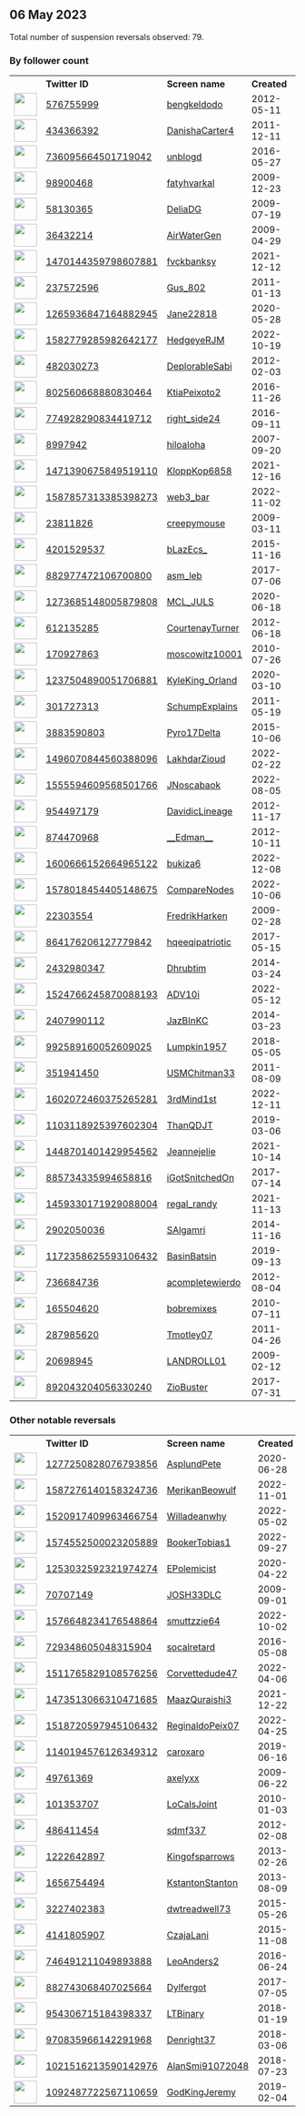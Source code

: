 
## 06 May 2023
Total number of suspension reversals observed: 79.

### By follower count
<table><tr><th></th><th align="left">Twitter ID</th><th align="left">Screen name</th>
<th align="left">Created</th><th align="left">Status</th><th align="left">Suspended</th><th align="left">Followers</th>
<tr><td><a href="https://pbs.twimg.com/profile_images/1403786421039603712/aUW-UXBY_normal.jpg"><img src="https://pbs.twimg.com/profile_images/1403786421039603712/aUW-UXBY_normal.jpg" width="40px" height="40px" align="center"/></a></td><td><a href="https://twitter.com/intent/user?user_id=576755999">576755999</a></td><td><a href="https://twitter.com/bengkeldodo">bengkeldodo</a></td><td>2012-05-11</td><td align="center"></td><td>2023-05-03</td><td>34116</td></tr>
<tr><td><a href="https://pbs.twimg.com/profile_images/1643625831711883269/URzeASNr_normal.jpg"><img src="https://pbs.twimg.com/profile_images/1643625831711883269/URzeASNr_normal.jpg" width="40px" height="40px" align="center"/></a></td><td><a href="https://twitter.com/intent/user?user_id=434366392">434366392</a></td><td><a href="https://twitter.com/DanishaCarter4">DanishaCarter4</a></td><td>2011-12-11</td><td align="center"></td><td>2023-05-01</td><td>30978</td></tr>
<tr><td><a href="https://pbs.twimg.com/profile_images/1678714354319884289/FsKIK5ET_normal.jpg"><img src="https://pbs.twimg.com/profile_images/1678714354319884289/FsKIK5ET_normal.jpg" width="40px" height="40px" align="center"/></a></td><td><a href="https://twitter.com/intent/user?user_id=736095664501719042">736095664501719042</a></td><td><a href="https://twitter.com/unblogd">unblogd</a></td><td>2016-05-27</td><td align="center"></td><td>2023-04-27</td><td>29619</td></tr>
<tr><td><a href="https://pbs.twimg.com/profile_images/1623655284114616320/aydbmgZo_normal.jpg"><img src="https://pbs.twimg.com/profile_images/1623655284114616320/aydbmgZo_normal.jpg" width="40px" height="40px" align="center"/></a></td><td><a href="https://twitter.com/intent/user?user_id=98900468">98900468</a></td><td><a href="https://twitter.com/fatyhvarkal">fatyhvarkal</a></td><td>2009-12-23</td><td align="center"></td><td>2023-02-27</td><td>18987</td></tr>
<tr><td><a href="https://pbs.twimg.com/profile_images/1655754679731494913/7YMbIEqX_normal.jpg"><img src="https://pbs.twimg.com/profile_images/1655754679731494913/7YMbIEqX_normal.jpg" width="40px" height="40px" align="center"/></a></td><td><a href="https://twitter.com/intent/user?user_id=58130365">58130365</a></td><td><a href="https://twitter.com/DeliaDG">DeliaDG</a></td><td>2009-07-19</td><td align="center"></td><td></td><td>16031</td></tr>
<tr><td><a href="https://pbs.twimg.com/profile_images/1674414258942251011/gUyQJS1C_normal.jpg"><img src="https://pbs.twimg.com/profile_images/1674414258942251011/gUyQJS1C_normal.jpg" width="40px" height="40px" align="center"/></a></td><td><a href="https://twitter.com/intent/user?user_id=36432214">36432214</a></td><td><a href="https://twitter.com/AirWaterGen">AirWaterGen</a></td><td>2009-04-29</td><td align="center"></td><td>2023-05-03</td><td>10645</td></tr>
<tr><td><a href="https://pbs.twimg.com/profile_images/1595302330727022594/bFQ_6dnB_normal.jpg"><img src="https://pbs.twimg.com/profile_images/1595302330727022594/bFQ_6dnB_normal.jpg" width="40px" height="40px" align="center"/></a></td><td><a href="https://twitter.com/intent/user?user_id=1470144359798607881">1470144359798607881</a></td><td><a href="https://twitter.com/fvckbanksy">fvckbanksy</a></td><td>2021-12-12</td><td align="center"></td><td>2022-11-23</td><td>6941</td></tr>
<tr><td><a href="https://pbs.twimg.com/profile_images/1550279125394505728/BS6shKKs_normal.jpg"><img src="https://pbs.twimg.com/profile_images/1550279125394505728/BS6shKKs_normal.jpg" width="40px" height="40px" align="center"/></a></td><td><a href="https://twitter.com/intent/user?user_id=237572596">237572596</a></td><td><a href="https://twitter.com/Gus_802">Gus_802</a></td><td>2011-01-13</td><td align="center"></td><td>2023-05-01</td><td>5280</td></tr>
<tr><td><a href="https://pbs.twimg.com/profile_images/1654744801479213065/6CChQ4eK_normal.jpg"><img src="https://pbs.twimg.com/profile_images/1654744801479213065/6CChQ4eK_normal.jpg" width="40px" height="40px" align="center"/></a></td><td><a href="https://twitter.com/intent/user?user_id=1265936847164882945">1265936847164882945</a></td><td><a href="https://twitter.com/Jane22818">Jane22818</a></td><td>2020-05-28</td><td align="center"></td><td>2023-03-25</td><td>4564</td></tr>
<tr><td><a href="https://pbs.twimg.com/profile_images/1582794689673105408/7AEioDRW_normal.jpg"><img src="https://pbs.twimg.com/profile_images/1582794689673105408/7AEioDRW_normal.jpg" width="40px" height="40px" align="center"/></a></td><td><a href="https://twitter.com/intent/user?user_id=1582779285982642177">1582779285982642177</a></td><td><a href="https://twitter.com/HedgeyeRJM">HedgeyeRJM</a></td><td>2022-10-19</td><td align="center"></td><td>2023-02-16</td><td>4454</td></tr>
<tr><td><a href="https://pbs.twimg.com/profile_images/1659038841854992386/pXNEHghv_normal.jpg"><img src="https://pbs.twimg.com/profile_images/1659038841854992386/pXNEHghv_normal.jpg" width="40px" height="40px" align="center"/></a></td><td><a href="https://twitter.com/intent/user?user_id=482030273">482030273</a></td><td><a href="https://twitter.com/DeplorableSabi">DeplorableSabi</a></td><td>2012-02-03</td><td align="center"></td><td></td><td>4192</td></tr>
<tr><td><a href="https://pbs.twimg.com/profile_images/1654274527331745792/2zjXzMAa_normal.jpg"><img src="https://pbs.twimg.com/profile_images/1654274527331745792/2zjXzMAa_normal.jpg" width="40px" height="40px" align="center"/></a></td><td><a href="https://twitter.com/intent/user?user_id=802560668880830464">802560668880830464</a></td><td><a href="https://twitter.com/KtiaPeixoto2">KtiaPeixoto2</a></td><td>2016-11-26</td><td align="center"></td><td>2022-10-10</td><td>4079</td></tr>
<tr><td><a href="https://pbs.twimg.com/profile_images/1662574576503537664/HlYWyg2g_normal.jpg"><img src="https://pbs.twimg.com/profile_images/1662574576503537664/HlYWyg2g_normal.jpg" width="40px" height="40px" align="center"/></a></td><td><a href="https://twitter.com/intent/user?user_id=774928290834419712">774928290834419712</a></td><td><a href="https://twitter.com/right_side24">right_side24</a></td><td>2016-09-11</td><td align="center"></td><td></td><td>3879</td></tr>
<tr><td><a href="https://pbs.twimg.com/profile_images/1657121639551868928/WeeOPcuT_normal.jpg"><img src="https://pbs.twimg.com/profile_images/1657121639551868928/WeeOPcuT_normal.jpg" width="40px" height="40px" align="center"/></a></td><td><a href="https://twitter.com/intent/user?user_id=8997942">8997942</a></td><td><a href="https://twitter.com/hiloaloha">hiloaloha</a></td><td>2007-09-20</td><td align="center"></td><td>2022-03-05</td><td>3422</td></tr>
<tr><td><a href="https://pbs.twimg.com/profile_images/1635462288617652226/J6j8rTjT_normal.jpg"><img src="https://pbs.twimg.com/profile_images/1635462288617652226/J6j8rTjT_normal.jpg" width="40px" height="40px" align="center"/></a></td><td><a href="https://twitter.com/intent/user?user_id=1471390675849519110">1471390675849519110</a></td><td><a href="https://twitter.com/KloppKop6858">KloppKop6858</a></td><td>2021-12-16</td><td align="center">🚫</td><td>2023-04-27</td><td>2802</td></tr>
<tr><td><a href="https://pbs.twimg.com/profile_images/1590807514764943367/XjYmYRhe_normal.jpg"><img src="https://pbs.twimg.com/profile_images/1590807514764943367/XjYmYRhe_normal.jpg" width="40px" height="40px" align="center"/></a></td><td><a href="https://twitter.com/intent/user?user_id=1587857313385398273">1587857313385398273</a></td><td><a href="https://twitter.com/web3_bar">web3_bar</a></td><td>2022-11-02</td><td align="center"></td><td>2023-05-03</td><td>2542</td></tr>
<tr><td><a href="https://pbs.twimg.com/profile_images/1357401806783934464/AVfml7TR_normal.jpg"><img src="https://pbs.twimg.com/profile_images/1357401806783934464/AVfml7TR_normal.jpg" width="40px" height="40px" align="center"/></a></td><td><a href="https://twitter.com/intent/user?user_id=23811826">23811826</a></td><td><a href="https://twitter.com/creepymouse">creepymouse</a></td><td>2009-03-11</td><td align="center"></td><td>2022-11-11</td><td>2185</td></tr>
<tr><td><a href="https://pbs.twimg.com/profile_images/1659884513130868738/f1rE8ZvE_normal.jpg"><img src="https://pbs.twimg.com/profile_images/1659884513130868738/f1rE8ZvE_normal.jpg" width="40px" height="40px" align="center"/></a></td><td><a href="https://twitter.com/intent/user?user_id=4201529537">4201529537</a></td><td><a href="https://twitter.com/bLazEcs_">bLazEcs_</a></td><td>2015-11-16</td><td align="center"></td><td>2023-05-03</td><td>1935</td></tr>
<tr><td><a href="https://pbs.twimg.com/profile_images/1512841881822150656/gI2h6bbe_normal.jpg"><img src="https://pbs.twimg.com/profile_images/1512841881822150656/gI2h6bbe_normal.jpg" width="40px" height="40px" align="center"/></a></td><td><a href="https://twitter.com/intent/user?user_id=882977472106700800">882977472106700800</a></td><td><a href="https://twitter.com/asm_leb">asm_leb</a></td><td>2017-07-06</td><td align="center"></td><td>2022-04-27</td><td>1923</td></tr>
<tr><td><a href="https://pbs.twimg.com/profile_images/1676550924825681924/CT1lm9_H_normal.jpg"><img src="https://pbs.twimg.com/profile_images/1676550924825681924/CT1lm9_H_normal.jpg" width="40px" height="40px" align="center"/></a></td><td><a href="https://twitter.com/intent/user?user_id=1273685148005879808">1273685148005879808</a></td><td><a href="https://twitter.com/MCL_JULS">MCL_JULS</a></td><td>2020-06-18</td><td align="center"></td><td>2023-04-26</td><td>1659</td></tr>
<tr><td><a href="https://pbs.twimg.com/profile_images/1378516906211037184/ylg8990N_normal.jpg"><img src="https://pbs.twimg.com/profile_images/1378516906211037184/ylg8990N_normal.jpg" width="40px" height="40px" align="center"/></a></td><td><a href="https://twitter.com/intent/user?user_id=612135285">612135285</a></td><td><a href="https://twitter.com/CourtenayTurner">CourtenayTurner</a></td><td>2012-06-18</td><td align="center"></td><td>2022-08-04</td><td>1614</td></tr>
<tr><td><a href="https://pbs.twimg.com/profile_images/1253882806708641797/dV4Ec1xH_normal.jpg"><img src="https://pbs.twimg.com/profile_images/1253882806708641797/dV4Ec1xH_normal.jpg" width="40px" height="40px" align="center"/></a></td><td><a href="https://twitter.com/intent/user?user_id=170927863">170927863</a></td><td><a href="https://twitter.com/moscowitz10001">moscowitz10001</a></td><td>2010-07-26</td><td align="center"></td><td>2023-05-04</td><td>1541</td></tr>
<tr><td><a href="https://pbs.twimg.com/profile_images/1662973766522085377/hsReTOTa_normal.jpg"><img src="https://pbs.twimg.com/profile_images/1662973766522085377/hsReTOTa_normal.jpg" width="40px" height="40px" align="center"/></a></td><td><a href="https://twitter.com/intent/user?user_id=1237504890051706881">1237504890051706881</a></td><td><a href="https://twitter.com/KyleKing_Orland">KyleKing_Orland</a></td><td>2020-03-10</td><td align="center"></td><td></td><td>1519</td></tr>
<tr><td><a href="https://pbs.twimg.com/profile_images/1398091707691024386/bzMn5ljb_normal.jpg"><img src="https://pbs.twimg.com/profile_images/1398091707691024386/bzMn5ljb_normal.jpg" width="40px" height="40px" align="center"/></a></td><td><a href="https://twitter.com/intent/user?user_id=301727313">301727313</a></td><td><a href="https://twitter.com/SchumpExplains">SchumpExplains</a></td><td>2011-05-19</td><td align="center"></td><td>2022-11-17</td><td>1385</td></tr>
<tr><td><a href="https://pbs.twimg.com/profile_images/1314618415076847616/znkLGksd_normal.jpg"><img src="https://pbs.twimg.com/profile_images/1314618415076847616/znkLGksd_normal.jpg" width="40px" height="40px" align="center"/></a></td><td><a href="https://twitter.com/intent/user?user_id=3883590803">3883590803</a></td><td><a href="https://twitter.com/Pyro17Delta">Pyro17Delta</a></td><td>2015-10-06</td><td align="center"></td><td></td><td>1324</td></tr>
<tr><td><a href="https://pbs.twimg.com/profile_images/1678193278032683008/ldB80IH1_normal.jpg"><img src="https://pbs.twimg.com/profile_images/1678193278032683008/ldB80IH1_normal.jpg" width="40px" height="40px" align="center"/></a></td><td><a href="https://twitter.com/intent/user?user_id=1496070844560388096">1496070844560388096</a></td><td><a href="https://twitter.com/LakhdarZioud">LakhdarZioud</a></td><td>2022-02-22</td><td align="center"></td><td>2023-03-02</td><td>1249</td></tr>
<tr><td><a href="https://pbs.twimg.com/profile_images/1555594872899371008/D9TNNWys_normal.jpg"><img src="https://pbs.twimg.com/profile_images/1555594872899371008/D9TNNWys_normal.jpg" width="40px" height="40px" align="center"/></a></td><td><a href="https://twitter.com/intent/user?user_id=1555594609568501766">1555594609568501766</a></td><td><a href="https://twitter.com/JNoscabaok">JNoscabaok</a></td><td>2022-08-05</td><td align="center"></td><td>2023-04-18</td><td>1028</td></tr>
<tr><td><a href="https://pbs.twimg.com/profile_images/545275847699992576/eLJWAhCu_normal.jpeg"><img src="https://pbs.twimg.com/profile_images/545275847699992576/eLJWAhCu_normal.jpeg" width="40px" height="40px" align="center"/></a></td><td><a href="https://twitter.com/intent/user?user_id=954497179">954497179</a></td><td><a href="https://twitter.com/DavidicLineage">DavidicLineage</a></td><td>2012-11-17</td><td align="center">🚫</td><td></td><td>885</td></tr>
<tr><td><a href="https://pbs.twimg.com/profile_images/1675204409150537730/yUdyw6bd_normal.jpg"><img src="https://pbs.twimg.com/profile_images/1675204409150537730/yUdyw6bd_normal.jpg" width="40px" height="40px" align="center"/></a></td><td><a href="https://twitter.com/intent/user?user_id=874470968">874470968</a></td><td><a href="https://twitter.com/__Edman__">__Edman__</a></td><td>2012-10-11</td><td align="center"></td><td>2023-04-05</td><td>883</td></tr>
<tr><td><a href="https://pbs.twimg.com/profile_images/1630097689781190656/hi_hvOqE_normal.jpg"><img src="https://pbs.twimg.com/profile_images/1630097689781190656/hi_hvOqE_normal.jpg" width="40px" height="40px" align="center"/></a></td><td><a href="https://twitter.com/intent/user?user_id=1600666152664965122">1600666152664965122</a></td><td><a href="https://twitter.com/bukiza6">bukiza6</a></td><td>2022-12-08</td><td align="center"></td><td>2023-04-26</td><td>778</td></tr>
<tr><td><a href="https://pbs.twimg.com/profile_images/1638916956941168640/se8hfRFp_normal.png"><img src="https://pbs.twimg.com/profile_images/1638916956941168640/se8hfRFp_normal.png" width="40px" height="40px" align="center"/></a></td><td><a href="https://twitter.com/intent/user?user_id=1578018454405148675">1578018454405148675</a></td><td><a href="https://twitter.com/CompareNodes">CompareNodes</a></td><td>2022-10-06</td><td align="center"></td><td>2023-03-10</td><td>673</td></tr>
<tr><td><a href="https://pbs.twimg.com/profile_images/571295060/FredrikHarken_SVV2b_normal.jpg"><img src="https://pbs.twimg.com/profile_images/571295060/FredrikHarken_SVV2b_normal.jpg" width="40px" height="40px" align="center"/></a></td><td><a href="https://twitter.com/intent/user?user_id=22303554">22303554</a></td><td><a href="https://twitter.com/FredrikHarken">FredrikHarken</a></td><td>2009-02-28</td><td align="center"></td><td>2022-11-24</td><td>589</td></tr>
<tr><td><a href="https://pbs.twimg.com/profile_images/1611086815506620429/nvJ1WlG5_normal.jpg"><img src="https://pbs.twimg.com/profile_images/1611086815506620429/nvJ1WlG5_normal.jpg" width="40px" height="40px" align="center"/></a></td><td><a href="https://twitter.com/intent/user?user_id=864176206127779842">864176206127779842</a></td><td><a href="https://twitter.com/hqeeqipatriotic">hqeeqipatriotic</a></td><td>2017-05-15</td><td align="center"></td><td>2023-05-03</td><td>576</td></tr>
<tr><td><a href="https://pbs.twimg.com/profile_images/1651301797376426006/dFLFtZyg_normal.jpg"><img src="https://pbs.twimg.com/profile_images/1651301797376426006/dFLFtZyg_normal.jpg" width="40px" height="40px" align="center"/></a></td><td><a href="https://twitter.com/intent/user?user_id=2432980347">2432980347</a></td><td><a href="https://twitter.com/Dhrubtim">Dhrubtim</a></td><td>2014-03-24</td><td align="center"></td><td>2023-01-18</td><td>562</td></tr>
<tr><td><a href="https://pbs.twimg.com/profile_images/1679506655854354433/96X8FxdY_normal.jpg"><img src="https://pbs.twimg.com/profile_images/1679506655854354433/96X8FxdY_normal.jpg" width="40px" height="40px" align="center"/></a></td><td><a href="https://twitter.com/intent/user?user_id=1524766245870088193">1524766245870088193</a></td><td><a href="https://twitter.com/ADV10i">ADV10i</a></td><td>2022-05-12</td><td align="center"></td><td>2022-09-11</td><td>510</td></tr>
<tr><td><a href="https://pbs.twimg.com/profile_images/1000841952370266112/0RZRjld2_normal.jpg"><img src="https://pbs.twimg.com/profile_images/1000841952370266112/0RZRjld2_normal.jpg" width="40px" height="40px" align="center"/></a></td><td><a href="https://twitter.com/intent/user?user_id=2407990112">2407990112</a></td><td><a href="https://twitter.com/JazBInKC">JazBInKC</a></td><td>2014-03-23</td><td align="center"></td><td></td><td>386</td></tr>
<tr><td><a href="https://pbs.twimg.com/profile_images/1661749700796776456/_KBO74-Y_normal.jpg"><img src="https://pbs.twimg.com/profile_images/1661749700796776456/_KBO74-Y_normal.jpg" width="40px" height="40px" align="center"/></a></td><td><a href="https://twitter.com/intent/user?user_id=992589160052609025">992589160052609025</a></td><td><a href="https://twitter.com/Lumpkin1957">Lumpkin1957</a></td><td>2018-05-05</td><td align="center"></td><td></td><td>356</td></tr>
<tr><td><a href="https://pbs.twimg.com/profile_images/1679171976571625473/7PJuKHEW_normal.jpg"><img src="https://pbs.twimg.com/profile_images/1679171976571625473/7PJuKHEW_normal.jpg" width="40px" height="40px" align="center"/></a></td><td><a href="https://twitter.com/intent/user?user_id=351941450">351941450</a></td><td><a href="https://twitter.com/USMChitman33">USMChitman33</a></td><td>2011-08-09</td><td align="center"></td><td></td><td>350</td></tr>
<tr><td><a href="https://pbs.twimg.com/profile_images/1602072655754301441/gOzkX9xo_normal.jpg"><img src="https://pbs.twimg.com/profile_images/1602072655754301441/gOzkX9xo_normal.jpg" width="40px" height="40px" align="center"/></a></td><td><a href="https://twitter.com/intent/user?user_id=1602072460375265281">1602072460375265281</a></td><td><a href="https://twitter.com/3rdMind1st">3rdMind1st</a></td><td>2022-12-11</td><td align="center"></td><td>2022-12-18</td><td>324</td></tr>
<tr><td><a href="https://pbs.twimg.com/profile_images/1276204019371786241/wWehW-wp_normal.jpg"><img src="https://pbs.twimg.com/profile_images/1276204019371786241/wWehW-wp_normal.jpg" width="40px" height="40px" align="center"/></a></td><td><a href="https://twitter.com/intent/user?user_id=1103118925397602304">1103118925397602304</a></td><td><a href="https://twitter.com/ThanQDJT">ThanQDJT</a></td><td>2019-03-06</td><td align="center"></td><td></td><td>298</td></tr>
<tr><td><a href="https://pbs.twimg.com/profile_images/1448707159374565385/sdNO8UZe_normal.jpg"><img src="https://pbs.twimg.com/profile_images/1448707159374565385/sdNO8UZe_normal.jpg" width="40px" height="40px" align="center"/></a></td><td><a href="https://twitter.com/intent/user?user_id=1448701401429954562">1448701401429954562</a></td><td><a href="https://twitter.com/Jeannejelie">Jeannejelie</a></td><td>2021-10-14</td><td align="center"></td><td>2023-04-21</td><td>269</td></tr>
<tr><td><a href="https://pbs.twimg.com/profile_images/1426934883243364353/UAHN3-yd_normal.jpg"><img src="https://pbs.twimg.com/profile_images/1426934883243364353/UAHN3-yd_normal.jpg" width="40px" height="40px" align="center"/></a></td><td><a href="https://twitter.com/intent/user?user_id=885734335994658816">885734335994658816</a></td><td><a href="https://twitter.com/iGotSnitchedOn">iGotSnitchedOn</a></td><td>2017-07-14</td><td align="center">🔒</td><td>2022-10-05</td><td>227</td></tr>
<tr><td><a href="https://pbs.twimg.com/profile_images/1524181012682620929/rS9nJfWD_normal.jpg"><img src="https://pbs.twimg.com/profile_images/1524181012682620929/rS9nJfWD_normal.jpg" width="40px" height="40px" align="center"/></a></td><td><a href="https://twitter.com/intent/user?user_id=1459330171929088004">1459330171929088004</a></td><td><a href="https://twitter.com/regal_randy">regal_randy</a></td><td>2021-11-13</td><td align="center"></td><td>2023-04-29</td><td>210</td></tr>
<tr><td><a href="https://pbs.twimg.com/profile_images/1496185520673722371/EX5tqwqA_normal.jpg"><img src="https://pbs.twimg.com/profile_images/1496185520673722371/EX5tqwqA_normal.jpg" width="40px" height="40px" align="center"/></a></td><td><a href="https://twitter.com/intent/user?user_id=2902050036">2902050036</a></td><td><a href="https://twitter.com/SAlgamri">SAlgamri</a></td><td>2014-11-16</td><td align="center"></td><td>2023-05-01</td><td>178</td></tr>
<tr><td><a href="https://pbs.twimg.com/profile_images/1172653893605580800/abwDffQt_normal.jpg"><img src="https://pbs.twimg.com/profile_images/1172653893605580800/abwDffQt_normal.jpg" width="40px" height="40px" align="center"/></a></td><td><a href="https://twitter.com/intent/user?user_id=1172358625593106432">1172358625593106432</a></td><td><a href="https://twitter.com/BasinBatsin">BasinBatsin</a></td><td>2019-09-13</td><td align="center"></td><td></td><td>174</td></tr>
<tr><td><a href="https://pbs.twimg.com/profile_images/1655520338694795266/45q6gbuv_normal.jpg"><img src="https://pbs.twimg.com/profile_images/1655520338694795266/45q6gbuv_normal.jpg" width="40px" height="40px" align="center"/></a></td><td><a href="https://twitter.com/intent/user?user_id=736684736">736684736</a></td><td><a href="https://twitter.com/acompletewierdo">acompletewierdo</a></td><td>2012-08-04</td><td align="center"></td><td>2023-04-26</td><td>172</td></tr>
<tr><td><a href="https://pbs.twimg.com/profile_images/1669892619785175040/q1bUf1J-_normal.jpg"><img src="https://pbs.twimg.com/profile_images/1669892619785175040/q1bUf1J-_normal.jpg" width="40px" height="40px" align="center"/></a></td><td><a href="https://twitter.com/intent/user?user_id=165504620">165504620</a></td><td><a href="https://twitter.com/bobremixes">bobremixes</a></td><td>2010-07-11</td><td align="center"></td><td>2022-04-23</td><td>160</td></tr>
<tr><td><a href="https://pbs.twimg.com/profile_images/1264524595438051329/U_3FFC0c_normal.jpg"><img src="https://pbs.twimg.com/profile_images/1264524595438051329/U_3FFC0c_normal.jpg" width="40px" height="40px" align="center"/></a></td><td><a href="https://twitter.com/intent/user?user_id=287985620">287985620</a></td><td><a href="https://twitter.com/Tmotley07">Tmotley07</a></td><td>2011-04-26</td><td align="center"></td><td></td><td>145</td></tr>
<tr><td><a href="https://abs.twimg.com/sticky/default_profile_images/default_profile_normal.png"><img src="https://abs.twimg.com/sticky/default_profile_images/default_profile_normal.png" width="40px" height="40px" align="center"/></a></td><td><a href="https://twitter.com/intent/user?user_id=20698945">20698945</a></td><td><a href="https://twitter.com/LANDROLL01">LANDROLL01</a></td><td>2009-02-12</td><td align="center"></td><td></td><td>140</td></tr>
<tr><td><a href="https://pbs.twimg.com/profile_images/954927312838967297/kJUMDUnz_normal.jpg"><img src="https://pbs.twimg.com/profile_images/954927312838967297/kJUMDUnz_normal.jpg" width="40px" height="40px" align="center"/></a></td><td><a href="https://twitter.com/intent/user?user_id=892043204056330240">892043204056330240</a></td><td><a href="https://twitter.com/ZioBuster">ZioBuster</a></td><td>2017-07-31</td><td align="center"></td><td></td><td>130</td></tr>
</table>

### Other notable reversals
<table><tr><th></th><th align="left">Twitter ID</th><th align="left">Screen name</th>
<th align="left">Created</th><th align="left">Status</th><th align="left">Suspended</th><th align="left">Followers</th>
<tr><td><a href="https://pbs.twimg.com/profile_images/1594017872401121281/FCMnoVu-_normal.jpg"><img src="https://pbs.twimg.com/profile_images/1594017872401121281/FCMnoVu-_normal.jpg" width="40px" height="40px" align="center"/></a></td><td><a href="https://twitter.com/intent/user?user_id=1277250828076793856">1277250828076793856</a></td><td><a href="https://twitter.com/AsplundPete">AsplundPete</a></td><td>2020-06-28</td><td align="center"></td><td>2022-12-02</td><td>36</td></tr>
<tr><td><a href="https://pbs.twimg.com/profile_images/1654717277994975232/TXvaPNpJ_normal.jpg"><img src="https://pbs.twimg.com/profile_images/1654717277994975232/TXvaPNpJ_normal.jpg" width="40px" height="40px" align="center"/></a></td><td><a href="https://twitter.com/intent/user?user_id=1587276140158324736">1587276140158324736</a></td><td><a href="https://twitter.com/MerikanBeowulf">MerikanBeowulf</a></td><td>2022-11-01</td><td align="center"></td><td>2022-12-01</td><td>122</td></tr>
<tr><td><a href="https://pbs.twimg.com/profile_images/1674454830000254982/VND7Kh1K_normal.jpg"><img src="https://pbs.twimg.com/profile_images/1674454830000254982/VND7Kh1K_normal.jpg" width="40px" height="40px" align="center"/></a></td><td><a href="https://twitter.com/intent/user?user_id=1520917409963466754">1520917409963466754</a></td><td><a href="https://twitter.com/Willadeanwhy">Willadeanwhy</a></td><td>2022-05-02</td><td align="center"></td><td>2022-11-30</td><td>114</td></tr>
<tr><td><a href="https://pbs.twimg.com/profile_images/1574915079182614529/d69hXmGZ_normal.jpg"><img src="https://pbs.twimg.com/profile_images/1574915079182614529/d69hXmGZ_normal.jpg" width="40px" height="40px" align="center"/></a></td><td><a href="https://twitter.com/intent/user?user_id=1574552500023205889">1574552500023205889</a></td><td><a href="https://twitter.com/BookerTobias1">BookerTobias1</a></td><td>2022-09-27</td><td align="center"></td><td>2022-12-30</td><td>28</td></tr>
<tr><td><a href="https://pbs.twimg.com/profile_images/1277265880766873602/ah0UIbid_normal.jpg"><img src="https://pbs.twimg.com/profile_images/1277265880766873602/ah0UIbid_normal.jpg" width="40px" height="40px" align="center"/></a></td><td><a href="https://twitter.com/intent/user?user_id=1253032592321974274">1253032592321974274</a></td><td><a href="https://twitter.com/EPolemicist">EPolemicist</a></td><td>2020-04-22</td><td align="center"></td><td>2022-12-12</td><td>43</td></tr>
<tr><td><a href="https://pbs.twimg.com/profile_images/668435805648482304/2PpL6FN8_normal.jpg"><img src="https://pbs.twimg.com/profile_images/668435805648482304/2PpL6FN8_normal.jpg" width="40px" height="40px" align="center"/></a></td><td><a href="https://twitter.com/intent/user?user_id=70707149">70707149</a></td><td><a href="https://twitter.com/JOSH33DLC">JOSH33DLC</a></td><td>2009-09-01</td><td align="center"></td><td>2023-03-12</td><td>67</td></tr>
<tr><td><a href="https://pbs.twimg.com/profile_images/1654892892203151360/o8luYFYb_normal.jpg"><img src="https://pbs.twimg.com/profile_images/1654892892203151360/o8luYFYb_normal.jpg" width="40px" height="40px" align="center"/></a></td><td><a href="https://twitter.com/intent/user?user_id=1576648234176548864">1576648234176548864</a></td><td><a href="https://twitter.com/smuttzzie64">smuttzzie64</a></td><td>2022-10-02</td><td align="center">🚫</td><td>2022-10-08</td><td>9</td></tr>
<tr><td><a href="https://pbs.twimg.com/profile_images/1653250031292649473/N0e4DoBg_normal.jpg"><img src="https://pbs.twimg.com/profile_images/1653250031292649473/N0e4DoBg_normal.jpg" width="40px" height="40px" align="center"/></a></td><td><a href="https://twitter.com/intent/user?user_id=729348605048315904">729348605048315904</a></td><td><a href="https://twitter.com/socalretard">socalretard</a></td><td>2016-05-08</td><td align="center">🔒</td><td>2022-03-23</td><td>11</td></tr>
<tr><td><a href="https://abs.twimg.com/sticky/default_profile_images/default_profile_normal.png"><img src="https://abs.twimg.com/sticky/default_profile_images/default_profile_normal.png" width="40px" height="40px" align="center"/></a></td><td><a href="https://twitter.com/intent/user?user_id=1511765829108576256">1511765829108576256</a></td><td><a href="https://twitter.com/Corvettedude47">Corvettedude47</a></td><td>2022-04-06</td><td align="center"></td><td>2022-11-08</td><td>25</td></tr>
<tr><td><a href="https://pbs.twimg.com/profile_images/1658180333118914560/XoQRWMuU_normal.jpg"><img src="https://pbs.twimg.com/profile_images/1658180333118914560/XoQRWMuU_normal.jpg" width="40px" height="40px" align="center"/></a></td><td><a href="https://twitter.com/intent/user?user_id=1473513066310471685">1473513066310471685</a></td><td><a href="https://twitter.com/MaazQuraishi3">MaazQuraishi3</a></td><td>2021-12-22</td><td align="center"></td><td>2022-10-25</td><td>84</td></tr>
<tr><td><a href="https://pbs.twimg.com/profile_images/1518738497032658946/lm8mp4zR_normal.jpg"><img src="https://pbs.twimg.com/profile_images/1518738497032658946/lm8mp4zR_normal.jpg" width="40px" height="40px" align="center"/></a></td><td><a href="https://twitter.com/intent/user?user_id=1518720597945106432">1518720597945106432</a></td><td><a href="https://twitter.com/ReginaldoPeix07">ReginaldoPeix07</a></td><td>2022-04-25</td><td align="center"></td><td>2022-09-12</td><td>31</td></tr>
<tr><td><a href="https://pbs.twimg.com/profile_images/1488402441892777985/6lSVK-jk_normal.jpg"><img src="https://pbs.twimg.com/profile_images/1488402441892777985/6lSVK-jk_normal.jpg" width="40px" height="40px" align="center"/></a></td><td><a href="https://twitter.com/intent/user?user_id=1140194576126349312">1140194576126349312</a></td><td><a href="https://twitter.com/caroxaro">caroxaro</a></td><td>2019-06-16</td><td align="center"></td><td>2022-06-19</td><td>112</td></tr>
<tr><td><a href="https://pbs.twimg.com/profile_images/1658850405801943043/zN5oA_5k_normal.jpg"><img src="https://pbs.twimg.com/profile_images/1658850405801943043/zN5oA_5k_normal.jpg" width="40px" height="40px" align="center"/></a></td><td><a href="https://twitter.com/intent/user?user_id=49761369">49761369</a></td><td><a href="https://twitter.com/axelyxx">axelyxx</a></td><td>2009-06-22</td><td align="center"></td><td></td><td>110</td></tr>
<tr><td><a href="https://pbs.twimg.com/profile_images/975250403825803264/tgeS-Yvx_normal.jpg"><img src="https://pbs.twimg.com/profile_images/975250403825803264/tgeS-Yvx_normal.jpg" width="40px" height="40px" align="center"/></a></td><td><a href="https://twitter.com/intent/user?user_id=101353707">101353707</a></td><td><a href="https://twitter.com/LoCalsJoint">LoCalsJoint</a></td><td>2010-01-03</td><td align="center"></td><td></td><td>50</td></tr>
<tr><td><a href="https://pbs.twimg.com/profile_images/1324978825177030656/ON6bYihQ_normal.jpg"><img src="https://pbs.twimg.com/profile_images/1324978825177030656/ON6bYihQ_normal.jpg" width="40px" height="40px" align="center"/></a></td><td><a href="https://twitter.com/intent/user?user_id=486411454">486411454</a></td><td><a href="https://twitter.com/sdmf337">sdmf337</a></td><td>2012-02-08</td><td align="center">🚫</td><td></td><td>42</td></tr>
<tr><td><a href="https://pbs.twimg.com/profile_images/1131859772888633345/0fcAijx8_normal.jpg"><img src="https://pbs.twimg.com/profile_images/1131859772888633345/0fcAijx8_normal.jpg" width="40px" height="40px" align="center"/></a></td><td><a href="https://twitter.com/intent/user?user_id=1222642897">1222642897</a></td><td><a href="https://twitter.com/Kingofsparrows">Kingofsparrows</a></td><td>2013-02-26</td><td align="center"></td><td></td><td>19</td></tr>
<tr><td><a href="https://pbs.twimg.com/profile_images/1135656817806258176/Upz0gYYa_normal.jpg"><img src="https://pbs.twimg.com/profile_images/1135656817806258176/Upz0gYYa_normal.jpg" width="40px" height="40px" align="center"/></a></td><td><a href="https://twitter.com/intent/user?user_id=1656754494">1656754494</a></td><td><a href="https://twitter.com/KstantonStanton">KstantonStanton</a></td><td>2013-08-09</td><td align="center"></td><td></td><td>46</td></tr>
<tr><td><a href="https://abs.twimg.com/sticky/default_profile_images/default_profile_normal.png"><img src="https://abs.twimg.com/sticky/default_profile_images/default_profile_normal.png" width="40px" height="40px" align="center"/></a></td><td><a href="https://twitter.com/intent/user?user_id=3227402383">3227402383</a></td><td><a href="https://twitter.com/dwtreadwell73">dwtreadwell73</a></td><td>2015-05-26</td><td align="center"></td><td></td><td>9</td></tr>
<tr><td><a href="https://abs.twimg.com/sticky/default_profile_images/default_profile_normal.png"><img src="https://abs.twimg.com/sticky/default_profile_images/default_profile_normal.png" width="40px" height="40px" align="center"/></a></td><td><a href="https://twitter.com/intent/user?user_id=4141805907">4141805907</a></td><td><a href="https://twitter.com/CzajaLani">CzajaLani</a></td><td>2015-11-08</td><td align="center"></td><td></td><td>85</td></tr>
<tr><td><a href="https://pbs.twimg.com/profile_images/1109441343460425730/Y4KLmWCL_normal.jpg"><img src="https://pbs.twimg.com/profile_images/1109441343460425730/Y4KLmWCL_normal.jpg" width="40px" height="40px" align="center"/></a></td><td><a href="https://twitter.com/intent/user?user_id=746491211049893888">746491211049893888</a></td><td><a href="https://twitter.com/LeoAnders2">LeoAnders2</a></td><td>2016-06-24</td><td align="center"></td><td></td><td>121</td></tr>
<tr><td><a href="https://pbs.twimg.com/profile_images/883000535456108549/OaC2K_Hs_normal.jpg"><img src="https://pbs.twimg.com/profile_images/883000535456108549/OaC2K_Hs_normal.jpg" width="40px" height="40px" align="center"/></a></td><td><a href="https://twitter.com/intent/user?user_id=882743068407025664">882743068407025664</a></td><td><a href="https://twitter.com/Dylfergot">Dylfergot</a></td><td>2017-07-05</td><td align="center"></td><td>2023-05-03</td><td>24</td></tr>
<tr><td><a href="https://pbs.twimg.com/profile_images/1305592845219360775/CwPkqlpp_normal.jpg"><img src="https://pbs.twimg.com/profile_images/1305592845219360775/CwPkqlpp_normal.jpg" width="40px" height="40px" align="center"/></a></td><td><a href="https://twitter.com/intent/user?user_id=954306715184398337">954306715184398337</a></td><td><a href="https://twitter.com/LTBinary">LTBinary</a></td><td>2018-01-19</td><td align="center"></td><td></td><td>48</td></tr>
<tr><td><a href="https://abs.twimg.com/sticky/default_profile_images/default_profile_normal.png"><img src="https://abs.twimg.com/sticky/default_profile_images/default_profile_normal.png" width="40px" height="40px" align="center"/></a></td><td><a href="https://twitter.com/intent/user?user_id=970835966142291968">970835966142291968</a></td><td><a href="https://twitter.com/Denright37">Denright37</a></td><td>2018-03-06</td><td align="center"></td><td></td><td>31</td></tr>
<tr><td><a href="https://pbs.twimg.com/profile_images/1259543746036678656/bmjRdz6d_normal.jpg"><img src="https://pbs.twimg.com/profile_images/1259543746036678656/bmjRdz6d_normal.jpg" width="40px" height="40px" align="center"/></a></td><td><a href="https://twitter.com/intent/user?user_id=1021516213590142976">1021516213590142976</a></td><td><a href="https://twitter.com/AlanSmi91072048">AlanSmi91072048</a></td><td>2018-07-23</td><td align="center"></td><td></td><td>25</td></tr>
<tr><td><a href="https://pbs.twimg.com/profile_images/1654684638261006336/c9d6clrD_normal.jpg"><img src="https://pbs.twimg.com/profile_images/1654684638261006336/c9d6clrD_normal.jpg" width="40px" height="40px" align="center"/></a></td><td><a href="https://twitter.com/intent/user?user_id=1092487722567110659">1092487722567110659</a></td><td><a href="https://twitter.com/GodKingJeremy">GodKingJeremy</a></td><td>2019-02-04</td><td align="center"></td><td></td><td>122</td></tr>
</table>
